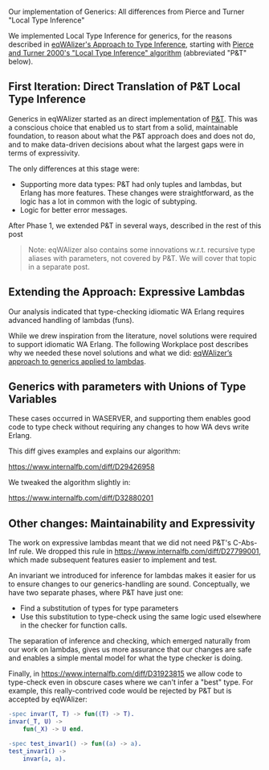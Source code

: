 Our implementation of Generics: All differences from Pierce and Turner "Local Type Inference"

We implemented Local Type Inference for generics, for the reasons described in
[eqWAlizer's Approach to Type Inference](https://fb.workplace.com/groups/typederlang/permalink/319738999492935/),
starting with [Pierce and Turner 2000's "Local Type Inference" algorithm](https://www.cis.upenn.edu/~bcpierce/papers/lti-toplas.pdf) (abbreviated "P&T" below).

## First Iteration: Direct Translation of P&T Local Type Inference

Generics in eqWAlizer started as an direct implementation of
[P&T](https://www.cis.upenn.edu/~bcpierce/papers/lti-toplas.pdf). This was a conscious choice that
enabled us to start from a solid, maintainable foundation, to reason about what the P&T approach
does and does not do, and to make data-driven decisions about what the largest gaps were in terms of
expressivity.

The only differences at this stage were:
- Supporting more data types: P&T had only tuples and lambdas, but Erlang has more features. These changes
  were straightforward, as the logic has a lot in common with the logic of subtyping.
- Logic for better error messages.

After Phase 1, we extended P&T in several ways, described in the rest of this post

> Note: eqWAlizer also contains some innovations w.r.t. recursive type aliases with parameters, not covered by P&T.
We will cover that topic in a separate post.

## Extending the Approach: Expressive Lambdas

Our analysis indicated that type-checking idiomatic WA Erlang requires
advanced handling of lambdas (funs).

While we drew inspiration from the literature, novel solutions were required to support idiomatic WA Erlang.
The following Workplace post describes why we needed these novel solutions and what we did:
[eqWAlizer’s approach to generics applied to lambdas](https://fb.workplace.com/groups/typederlang/permalink/324789545654547/).


## Generics with parameters with Unions of Type Variables

These cases occurred in WASERVER, and supporting them enables good code to type check without requiring any changes to
how WA devs write Erlang.

This diff gives examples and explains our algorithm:

https://www.internalfb.com/diff/D29426958

We tweaked the algorithm slightly in:

https://www.internalfb.com/diff/D32880201

## Other changes: Maintainability and Expressivity

The work on expressive lambdas meant that we did not need P&T's C-Abs-Inf rule.
We dropped this rule in https://www.internalfb.com/diff/D27799001, which made subsequent features easier to implement
and test.

An invariant we introduced for inference for lambdas makes it easier for us to ensure changes to our
generics-handling are sound. Conceptually, we have two separate phases, where P&T have just one:
- Find a substitution of types for type parameters
- Use this substitution to type-check using the same logic used elsewhere in the checker for function
calls.

The separation of inference and checking, which emerged naturally from our work on lambdas, gives us more assurance
that our changes are safe and enables a simple mental model for what the type checker is doing.

Finally, in https://www.internalfb.com/diff/D31923815
we allow code to type-check even in obscure cases where we can't infer a "best" type. For example, this really-contrived
code would be rejected by P&T but is accepted by eqWAlizer:

```erl
-spec invar(T, T) -> fun((T) -> T).
invar(_T, U) ->
    fun(_X) -> U end.

-spec test_invar1() -> fun((a) -> a).
test_invar1() ->
    invar(a, a).
```
